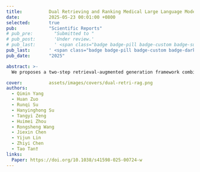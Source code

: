 ```yaml
---
title:          Dual Retrieving and Ranking Medical Large Language Model with Retrieval Augmented Generation
date:           2025-05-23 00:01:00 +0800
selected:       true
pub:            "Scientific Reports"
# pub_pre:        "Submitted to "
# pub_post:       'Under review.'
# pub_last:       ' <span class="badge badge-pill badge-custom badge-success">Spotlight</span>'
pub_last:       ' <span class="badge badge-pill badge-custom badge-dark">Journal</span>'
pub_date:       "2025"

abstract: >-
  We proposes a two-step retrieval-augmented generation framework combining embedding search and Elasticsearch with ColBERTv2 ranking, achieving a 10% accuracy boost in complex medical queries while addressing real-time deployment challenges.

cover:          assets/images/covers/dual-retri-rag.png
authors:
  - Qimin Yang
  - Huan Zuo
  - Runqi Su
  - Hanyinghong Su
  - Tangyi Zeng
  - Huimei Zhou
  - Rongsheng Wang
  - Jiexin Chen
  - Yijun Lin
  - Zhiyi Chen
  - Tao Tan†
links:
  Paper: https://doi.org/10.1038/s41598-025-00724-w
---
```

